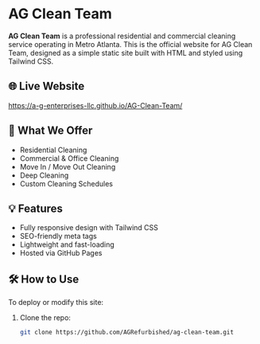 # AG Clean Team

**AG Clean Team** is a professional residential and commercial cleaning service operating in Metro Atlanta. This is the official website for AG Clean Team, designed as a simple static site built with HTML and styled using Tailwind CSS.

## 🌐 Live Website

https://a-g-enterprises-llc.github.io/AG-Clean-Team/

## 🧼 What We Offer

- Residential Cleaning
- Commercial & Office Cleaning
- Move In / Move Out Cleaning
- Deep Cleaning
- Custom Cleaning Schedules

## 💡 Features

- Fully responsive design with Tailwind CSS
- SEO-friendly meta tags
- Lightweight and fast-loading
- Hosted via GitHub Pages

## 🛠️ How to Use

To deploy or modify this site:

1. Clone the repo:
   ```bash
   git clone https://github.com/AGRefurbished/ag-clean-team.git
